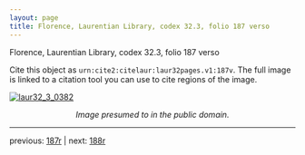 ```yaml
---
layout: page
title: Florence, Laurentian Library, codex 32.3, folio 187 verso
---
```


Florence, Laurentian Library, codex 32.3, folio 187 verso

Cite this object as `urn:cite2:citelaur:laur32pages.v1:187v`.  The full image is linked to a citation tool you can use to cite regions of the image.

[![laur32_3_0382](http://www.homermultitext.org/iipsrv?IIIF=/project/homer/pyramidal/deepzoom/citelaur/laur32imgs/v1/laur32_3_0382.tif/full/800,/0/default.jpg)](http://www.homermultitext.org/ict2/?urn=urn:cite2:citelaur:laur32imgs.v1:laur32_3_0382) 

<p style="text-align: center; font-style: italic;">Image presumed to in the public domain.</p>

---

previous: [187r](../187r/) | next: [188r](../188r/)